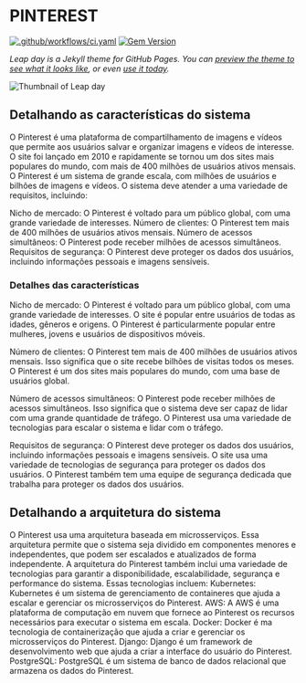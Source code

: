 # PINTEREST

[![.github/workflows/ci.yaml](https://github.com/pages-themes/leap-day/actions/workflows/ci.yaml/badge.svg)](https://github.com/pages-themes/leap-day/actions/workflows/ci.yaml) [![Gem Version](https://badge.fury.io/rb/jekyll-theme-leap-day.svg)](https://badge.fury.io/rb/jekyll-theme-leap-day)

*Leap day is a Jekyll theme for GitHub Pages. You can [preview the theme to see what it looks like](http://pages-themes.github.io/leap-day), or even [use it today](#usage).*

![Thumbnail of Leap day](thumbnail.png)

## Detalhando as características do sistema
O Pinterest é uma plataforma de compartilhamento de imagens e vídeos que permite aos usuários salvar e organizar imagens e vídeos de interesse. O site foi lançado em 2010 e rapidamente se tornou um dos sites mais populares do mundo, com mais de 400 milhões de usuários ativos mensais. O Pinterest é um sistema de grande escala, com milhões de usuários e bilhões de imagens e vídeos. O sistema deve atender a uma variedade de requisitos, incluindo:

Nicho de mercado: O Pinterest é voltado para um público global, com uma grande variedade de interesses.
Número de clientes: O Pinterest tem mais de 400 milhões de usuários ativos mensais.
Número de acessos simultâneos: O Pinterest pode receber milhões de acessos simultâneos.
Requisitos de segurança: O Pinterest deve proteger os dados dos usuários, incluindo informações pessoais e imagens sensíveis.

### Detalhes das características
Nicho de mercado: O Pinterest é voltado para um público global, com uma grande variedade de interesses. O site é popular entre usuários de todas as idades, gêneros e origens. O Pinterest é particularmente popular entre mulheres, jovens e usuários de dispositivos móveis.

Número de clientes: O Pinterest tem mais de 400 milhões de usuários ativos mensais. Isso significa que o site recebe bilhões de visitas todos os meses. O Pinterest é um dos sites mais populares do mundo, com uma base de usuários global.

Número de acessos simultâneos: O Pinterest pode receber milhões de acessos simultâneos. Isso significa que o sistema deve ser capaz de lidar com uma grande quantidade de tráfego. O Pinterest usa uma variedade de tecnologias para escalar o sistema e lidar com o tráfego.

Requisitos de segurança: O Pinterest deve proteger os dados dos usuários, incluindo informações pessoais e imagens sensíveis. O site usa uma variedade de tecnologias de segurança para proteger os dados dos usuários. O Pinterest também tem uma equipe de segurança dedicada que trabalha para proteger os dados dos usuários.

## Detalhando a arquitetura do sistema
O Pinterest usa uma arquitetura baseada em microsserviços. Essa arquitetura permite que o sistema seja dividido em componentes menores e independentes, que podem ser escalados e atualizados de forma independente. A arquitetura do Pinterest também inclui uma variedade de tecnologias para garantir a disponibilidade, escalabilidade, segurança e performance do sistema. Essas tecnologias incluem:
Kubernetes: Kubernetes é um sistema de gerenciamento de containeres que ajuda a escalar e gerenciar os microsserviços do Pinterest.
AWS: A AWS é uma plataforma de computação em nuvem que fornece ao Pinterest os recursos necessários para executar o sistema em escala.
Docker: Docker é ma tecnologia de containerização que ajuda a criar e gerenciar os microsserviços do Pinterest.
Django: Django é um framework de desenvolvimento web que ajuda a criar a interface do usuário do Pinterest.
PostgreSQL: PostgreSQL é um sistema de banco de dados relacional que armazena os dados do Pinterest.
